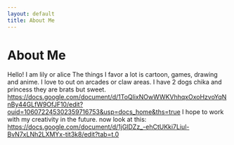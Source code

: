 ```yaml
---
layout: default
title: About Me
---
```

# About Me
Hello! I am lily or alice
The things I favor a lot is cartoon, games, drawing and anime. I love to out on arcades or claw areas. I have 2 dogs chika and princess they are brats but sweet.
https://docs.google.com/document/d/1ToQlixNOwWWKVhhqxOxoHzvoYqNnBy44GLfW9OfJF10/edit?ouid=106072245302359716753&usp=docs_home&ths=true
I hope to work with my creativity in the future. now look at this:
https://docs.google.com/document/d/1jGlDZz_-ehCtUKki7Liul-BvN7xLNh2LXMYx-tit3k8/edit?tab=t.0
